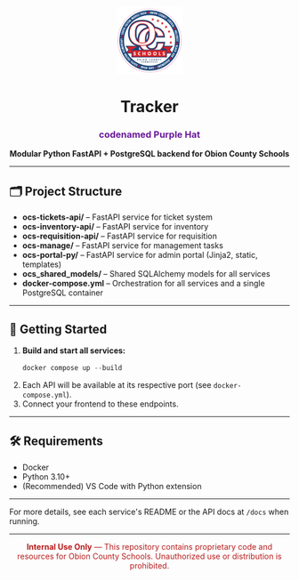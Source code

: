 <!-- filepath: c:\Users\JordanHowell\OneDrive - Obion County Schools\Documents\Projects\OCS\README.md -->

<p align="center">
  <img src="ocs-portal-py/static/ocs-logo.png" alt="OCS Logo" width="120"/>
</p>

<h1 align="center">Tracker</h1>
<h3 align="center" style="color: #6a1b9a;">codenamed <b>Purple Hat</b></h3>

<p align="center">
  <b>Modular Python FastAPI + PostgreSQL backend for Obion County Schools</b>
</p>

---

## 🗂️ Project Structure

- <b>ocs-tickets-api/</b> – FastAPI service for ticket system
- <b>ocs-inventory-api/</b> – FastAPI service for inventory
- <b>ocs-requisition-api/</b> – FastAPI service for requisition
- <b>ocs-manage/</b> – FastAPI service for management tasks
- <b>ocs-portal-py/</b> – FastAPI service for admin portal (Jinja2, static, templates)
- <b>ocs_shared_models/</b> – Shared SQLAlchemy models for all services
- <b>docker-compose.yml</b> – Orchestration for all services and a single PostgreSQL container

---

## 🚀 Getting Started

1. <b>Build and start all services:</b>
   ```powershell
   docker compose up --build
   ```
2. Each API will be available at its respective port (see <code>docker-compose.yml</code>).
3. Connect your frontend to these endpoints.

---

## 🛠️ Requirements
- Docker
- Python 3.10+
- (Recommended) VS Code with Python extension

---

For more details, see each service's README or the API docs at <code>/docs</code> when running.

---

<p align="center" style="color: #b71c1c;"><b>Internal Use Only</b> &mdash; This repository contains proprietary code and resources for Obion County Schools. Unauthorized use or distribution is prohibited.</p>
